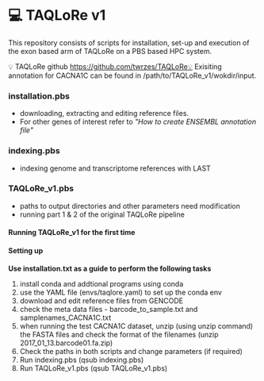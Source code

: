 # 💻  TAQLoRe v1 #

This repository consists of scripts for installation, set-up and execution of the exon based arm of TAQLoRe on a PBS based HPC system.

💡 TAQLoRe github https://github.com/twrzes/TAQLoRe💡 Exisiting annotation for CACNA1C can be found in /path/to/TAQLoRe_v1/wokdir/input.


### installation.pbs ###
- downloading, extracting and editing reference files. 
- For other genes of interest refer to _"How to create ENSEMBL annotation file"_

### indexing.pbs ###
- indexing genome and transcriptome references with LAST

### TAQLoRe_v1.pbs ###
- paths to output directories and other parameters need modification
- running part 1 & 2 of the original TAQLoRe pipeline 




#### Running TAQLoRe_v1 for the first time ####
#### Setting up ####
__Use installation.txt as a guide to perform the following tasks__
1. install conda and addtional programs using conda
2. use the YAML file (envs/taqlore.yaml) to set up the conda env
3. download and edit reference files from GENCODE
4. check the meta data files - barcode_to_sample.txt and samplenames_CACNA1C.txt 
5. when running the test CACNA1C dataset, unzip (using unzip command) the FASTA files and check the format of the filenames (unzip 2017_01_13.barcode01.fa.zip)
6. Check the paths in both scripts and change parameters (if required)
6. Run indexing.pbs (qsub indexing.pbs)
7. Run TAQLoRe_v1.pbs (qsub TAQLoRe_v1.pbs)

